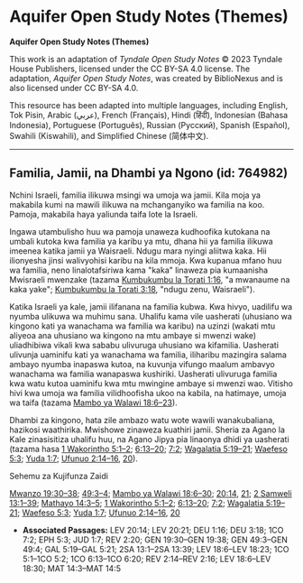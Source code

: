 # Aquifer Open Study Notes (Themes)

**Aquifer Open Study Notes (Themes)**

This work is an adaptation of *Tyndale Open Study Notes* © 2023 Tyndale House Publishers, licensed under the CC BY\-SA 4\.0 license. The adaptation, *Aquifer Open Study Notes*, was created by BiblioNexus and is also licensed under CC BY\-SA 4\.0\.

This resource has been adapted into multiple languages, including English, Tok Pisin, Arabic (عربي), French (Français), Hindi (हिंदी), Indonesian (Bahasa Indonesia), Portuguese (Português), Russian (Русский), Spanish (Español), Swahili (Kiswahili), and Simplified Chinese (简体中文).



--------------------------------

## Familia, Jamii, na Dhambi ya Ngono (id: 764982)

Nchini Israeli, familia ilikuwa msingi wa umoja wa jamii. Kila moja ya makabila kumi na mawili ilikuwa na mchanganyiko wa familia na koo. Pamoja, makabila haya yaliunda taifa lote la Israeli.

Ingawa utambulisho huu wa pamoja unaweza kudhoofika kutokana na umbali kutoka kwa familia ya karibu ya mtu, dhana hii ya familia ilikuwa imeenea katika jamii ya Waisraeli. Ndugu mara nyingi aliitwa kaka. Hii ilionyesha jinsi walivyohisi karibu na kila mmoja. Kwa kupanua mfano huu wa familia, neno linalotafsiriwa kama "kaka" linaweza pia kumaanisha Mwisraeli mwenzake (tazama [Kumbukumbu la Torati 1:16](https://ref.ly/Deut1:16), "a mwanaume na kaka yake"; [Kumbukumbu la Torati 3:18](https://ref.ly/Deut3:18), "ndugu zenu, Waisraeli").

Katika Israeli ya kale, jamii ilifanana na familia kubwa. Kwa hivyo, uadilifu wa nyumba ulikuwa wa muhimu sana. Uhalifu kama vile uasherati (uhusiano wa kingono kati ya wanachama wa familia wa karibu) na uzinzi (wakati mtu aliyeoa ana uhusiano wa kingono na mtu ambaye si mwenzi wake) uliadhibiwa vikali kwa sababu ulivuruga uhusiano wa kifamilia. Uasherati ulivunja uaminifu kati ya wanachama wa familia, iliharibu mazingira salama ambayo nyumba inapaswa kutoa, na kuvunja vifungo maalum ambavyo wanachama wa familia wanapaswa kushiriki. Uasherati ulivuruga familia kwa watu kutoa uaminifu kwa mtu mwingine ambaye si mwenzi wao. Vitisho hivi kwa umoja wa familia vilidhoofisha ukoo na kabila, na hatimaye, umoja wa taifa (tazama [Mambo ya Walawi 18:6–23](https://ref.ly/Lev18:6-Lev18:23)).

Dhambi za kingono, hata zile ambazo watu wote wawili wanakubaliana, hazikosi waathirika. Mwishowe zinaweza kuathiri jamii. Sheria za Agano la Kale zinasisitiza uhalifu huu, na Agano Jipya pia linaonya dhidi ya uasherati (tazama hasa [1 Wakorintho 5:1–2](https://ref.ly/1Cor5:1-1Cor5:2); [6:13–20](https://ref.ly/1Cor6:13-1Cor6:20); [7:2](https://ref.ly/1Cor7:2); [Wagalatia 5:19–21](https://ref.ly/Gal5:19-Gal5:21); [Waefeso 5:3](https://ref.ly/Eph5:3); [Yuda 1:7](https://ref.ly/Jude1:7); [Ufunuo 2:14–16](https://ref.ly/Rev2:14-Rev2:16), [20](https://ref.ly/Rev2:20)).

Sehemu za Kujifunza Zaidi

[Mwanzo 19:30–38](https://ref.ly/Gen19:30-Gen19:38); [49:3–4](https://ref.ly/Gen49:3-Gen49:4); [Mambo ya Walawi 18:6–30](https://ref.ly/Lev18:6-Lev18:30); [20:14](https://ref.ly/Lev20:14), [21](https://ref.ly/Lev20:21); [2 Samweli 13:1–39](https://ref.ly/2Sam13:1-2Sam13:39); [Mathayo 14:3–5](https://ref.ly/Matt14:3-Matt14:5); [1 Wakorintho 5:1–2](https://ref.ly/1Cor5:1-1Cor5:2); [6:13–20](https://ref.ly/1Cor6:13-1Cor6:20); [7:2](https://ref.ly/1Cor7:2); [Wagalatia 5:19–21](https://ref.ly/Gal5:19-Gal5:21); [Waefeso 5:3](https://ref.ly/Eph5:3); [Yuda 1:7](https://ref.ly/Jude1:7); [Ufunuo 2:14–16](https://ref.ly/Rev2:14-Rev2:16), [20](https://ref.ly/Rev2:20)

* **Associated Passages:** LEV 20:14; LEV 20:21; DEU 1:16; DEU 3:18; 1CO 7:2; EPH 5:3; JUD 1:7; REV 2:20; GEN 19:30–GEN 19:38; GEN 49:3–GEN 49:4; GAL 5:19–GAL 5:21; 2SA 13:1–2SA 13:39; LEV 18:6–LEV 18:23; 1CO 5:1–1CO 5:2; 1CO 6:13–1CO 6:20; REV 2:14–REV 2:16; LEV 18:6–LEV 18:30; MAT 14:3–MAT 14:5


